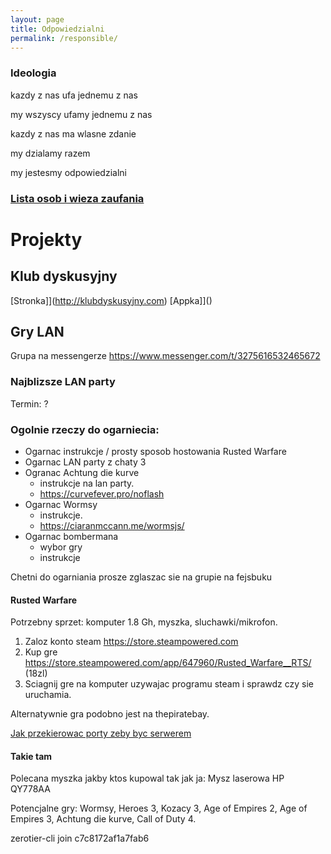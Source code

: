```yaml
---
layout: page
title: Odpowiedzialni
permalink: /responsible/
---
```


### Ideologia

kazdy z nas ufa jednemu z nas

my wszyscy ufamy jednemu z nas

kazdy z nas ma wlasne zdanie

my dzialamy razem

my jestesmy odpowiedzialni

### [Lista osob i wieza zaufania](https://towers-of-trust.herokuapp.com/show_group/3?tab=members)

# Projekty

## Klub dyskusyjny

[Stronka]](http://klubdyskusyjny.com)
[Appka]]()

## Gry LAN

Grupa na messengerze https://www.messenger.com/t/3275616532465672

### Najblizsze LAN party

Termin: ?

### Ogolnie rzeczy do ogarniecia:
- Ogarnac instrukcje / prosty sposob hostowania Rusted Warfare
- Ogarnac LAN party z chaty 3
- Ogranac Achtung die kurve
  - instrukcje na lan party.
  - https://curvefever.pro/noflash
- Ogarnac Wormsy
  - instrukcje.
  - https://ciaranmccann.me/wormsjs/
- Ogarnac bombermana
  - wybor gry
  - instrukcje

Chetni do ogarniania prosze zglaszac sie na grupie na fejsbuku

#### Rusted Warfare

Potrzebny sprzet: komputer 1.8 Gh, myszka, sluchawki/mikrofon.

 1. Zaloz konto steam https://store.steampowered.com
 2. Kup gre https://store.steampowered.com/app/647960/Rusted_Warfare__RTS/ (18zl)
 3. Sciagnij gre na komputer uzywajac programu steam i sprawdz czy sie uruchamia.

 Alternatywnie gra podobno jest na thepiratebay.

[Jak przekierowac porty zeby byc serwerem](https://portforward.com/rusted-warfare/)

#### Takie tam

Polecana myszka jakby ktos kupowal tak jak ja: Mysz laserowa HP QY778AA

Potencjalne gry: Wormsy, Heroes 3, Kozacy 3, Age of Empires 2, Age of Empires 3, Achtung die kurve, Call of Duty 4.

zerotier-cli join c7c8172af1a7fab6
